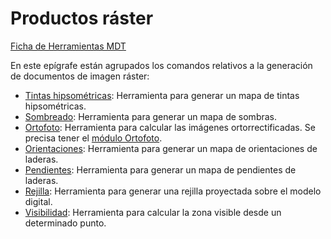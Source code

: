 # Productos ráster

[Ficha de Herramientas MDT](./)

En este epígrafe están agrupados los comandos relativos a la generación de documentos de imagen ráster:

* [Tintas hipsométricas](../../como.../untitled-282.md): Herramienta para generar un mapa de tintas hipsométricas.
* [Sombreado](../../como.../untitled-322.md): Herramienta para generar un mapa de sombras.
* [Ortofoto](../../untitled-287/untitled-55.md): Herramienta para calcular las imágenes ortorrectificadas. Se precisa tener el [módulo Ortofoto](../../untitled-287/).
* [Orientaciones](../../como.../untitled-279.md): Herramienta para generar un mapa de orientaciones de laderas.
* [Pendientes](../../como.../untitled-280.md): Herramienta para generar un mapa de pendientes de laderas.
* [Rejilla](../../como.../untitled-276.md): Herramienta para generar una rejilla proyectada sobre el modelo digital.
* [Visibilidad](../../herramientas-mdt/untitled-214.md): Herramienta para calcular la zona visible desde un determinado punto.

